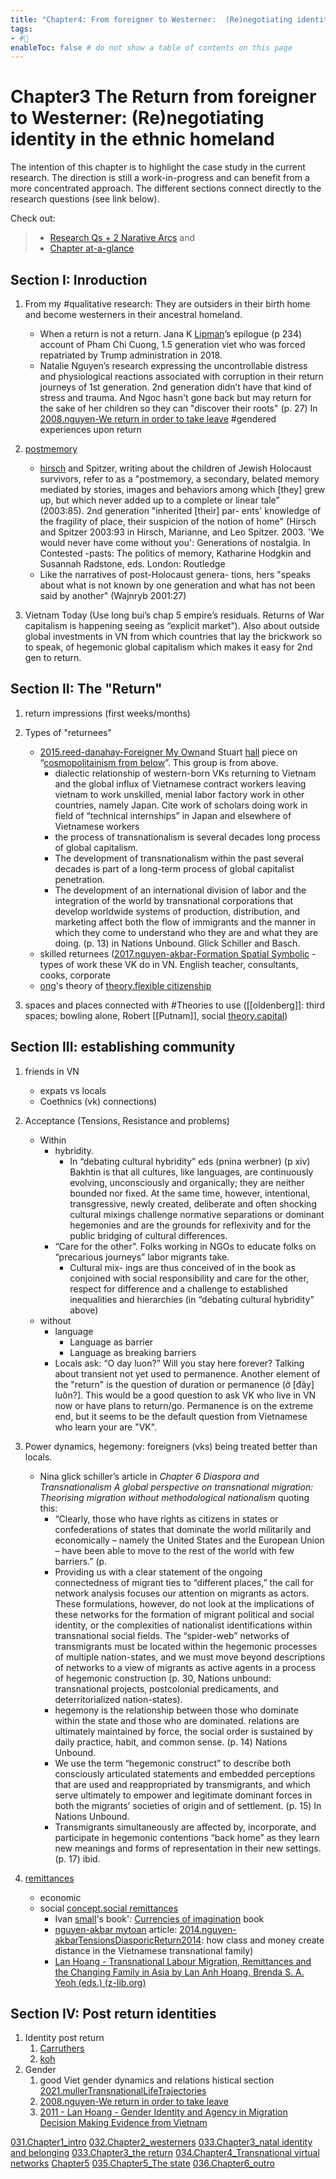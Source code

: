 ```yaml
---
title: "Chapter4: From foreigner to Westerner:  (Re)negotiating identity in the ethnic homeland"
tags: 
- #🌱
enableToc: false # do not show a table of contents on this page
---
```


# **Chapter3** The Return from foreigner to Westerner:  (Re)negotiating identity in the ethnic homeland

The intention of this chapter is to highlight the case study in the current research. The direction is still a work-in-progress and can benefit from a more concentrated approach. The different sections connect directly to the research questions (see link below).

Check out:
> - [Research Qs + 2 Narative Arcs](000.Chapters/010.Two%20Narative%20Arcs%20+%20Research%20Qs.md) and
> - [Chapter at-a-glance](000.Chapters/030.Chapters%20at-a-glance.md)


## Section I: Inroduction
1. From my #qualitative research: They are outsiders in their birth home and become westerners in their ancestral homeland.
	- When a return is not a return. Jana K [Lipman](005.Authors/Lipman.md)’s epilogue (p 234) account of Pham Chi Cuong, 1.5 generation viet who was forced repatriated by Trump administration in 2018.
	- Natalie Nguyen’s research expressing the uncontrollable distress and physiological reactions associated with corruption in their return journeys of 1st generation. 2nd generation didn’t have that kind of stress and trauma. And Ngoc hasn't gone back but may return for the sake of her children so they can "discover their roots" (p. 27) In [2008.nguyen-We return in order to take leave](002.LiteratureNotes/2008.nguyen-We%20return%20in%20order%20to%20take%20leave.md) #gendered experiences upon return

2. [postmemory](001.Notes/postmemory.md)
	- [hirsch](005.Authors/hirsch.md) and Spitzer, writing about the children of Jewish Holocaust survivors, refer to as a "postmemory, a secondary, belated memory mediated by stories, images and behaviors among which [they] grew up, but which never added up to a complete or linear tale" (2003:85). 2nd generation "inherited [their] par- ents' knowledge of the fragility of place, their suspicion of the notion of home" (Hirsch and Spitzer 2003:93 in ﻿Hirsch, Marianne, and Leo Spitzer. 2003. 'We would never have come without you': Generations of nostalgia. In Contested -pasts: The politics of memory, Katharine Hodgkin and Susannah Radstone, eds. London: Routledge
	 - Like the narratives of post-Holocaust genera- tions, hers "speaks about what is not known by one generation and what has not been said by another" (Wajnryb 2001:27)

3. Vietnam Today (Use long bui’s chap 5 empire’s residuals. Returns of War capitalism is happening seeing as “explicit market”). Also about outside global investments in VN from which countries that lay the brickwork so to speak, of hegemonic global capitalism which makes it easy for 2nd gen to return.

## Section II: The "Return"
1. return impressions (first weeks/months)
2. Types of "returnees"
	- [2015.reed-danahay-Foreigner My Own](002.LiteratureNotes/2015.reed-danahay-Foreigner%20My%20Own.md)and Stuart [hall](005.Authors/hall.md) piece on “[cosmopolitainism from below](008.TheoriesAndConcepts/cosmopolitainism%20from%20below.md)”. This group is from above.
		- dialectic relationship of western-born VKs returning to Vietnam and the global influx of Vietnamese contract workers leaving vietnam to work unskilled, menial labor factory work in other countries, namely Japan. Cite work of scholars doing work in field of “technical internships” in Japan and elsewhere of Vietnamese workers
		- the process of transnationalism is several decades long process of global capitalism. 
		- The development of transnationalism within the past several decades is part of a long-term process of global capitalist penetration.
		- The development of an international division of labor and the integration of the world by transnational corporations that develop worldwide systems of production, distribution, and marketing affect both the flow of immigrants and the manner in which they come to understand who they are and what they are doing. (p. 13) in Nations Unbound. Glick Schiller and Basch.
	- skilled returnees ([2017.nguyen-akbar-Formation Spatial Symbolic](002.LiteratureNotes/2017.nguyen-akbar-Formation%20Spatial%20Symbolic.md)
			- types of work these VK do in VN. English teacher, consultants, cooks, corporate
	- [ong](005.Authors/ong.md)'s theory of [theory.flexible citizenship](008.TheoriesAndConcepts/theory.flexible%20citizenship.md)

2. spaces and places connected with 
#Theories to use ([[oldenberg]]: third spaces; bowling alone, Robert [[Putnam]], social [theory.capital](008.TheoriesAndConcepts/theory.capital.md))

## Section III: establishing community
1. friends in VN
	- expats vs locals
	- Coethnics (vk) connections)
2. Acceptance (Tensions, Resistance and problems)
	- Within
		- hybridity. 
			- In “debating cultural hybridity” eds (pnina werbner) (p xiv) Bakhtin is that all cultures, like languages, are continuously evolving, unconsciously and organically; they are neither bounded nor fixed. At the same time, however, intentional, transgressive, newly created, deliberate and often shocking cultural mixings challenge normative separations or dominant hegemonies and are the grounds for reflexivity and for the public bridging of cultural differences.
		- “Care for the other”. Folks working in NGOs to educate folks on “precarious journeys” labor migrants take. 
			- Cultural mix- ings are thus conceived of in the book as conjoined with social responsibility and care for the other, respect for difference and a challenge to established inequalities and hierarchies (in “debating cultural hybridity” above)
	- without
		- language
			- Language as barrier
			- Language as breaking barriers
		- Locals ask: “O day luon?” Will you stay here forever? Talking about transient not yet used to permanence. Another element of the "return" is the question of duration or permanence (ở [đây] luôn?]. This would be a good question to ask VK who live in VN now or have plans to return/go. Permanence is on the extreme end, but it seems to be the default question from Vietnamese who learn your are "VK".

3. Power dynamics, hegemony: foreigners (vks) being treated better than locals.
	- Nina glick schiller’s article in _Chapter 6 Diaspora and Transnationalism A global perspective on transnational migration: Theorising migration without methodological nationalism_ quoting this: 
		- “Clearly, those who have rights as citizens in states or confederations of states that dominate the world militarily and economically – namely the United States and the European Union – have been able to move to the rest of the world with few barriers.” (p.
		- Providing us with a clear statement of the ongoing connectedness of migrant ties to “different places,” the call for network analysis focuses our attention on migrants as actors. These formulations, however, do not look at the implications of these networks for the formation of migrant political and social identity, or the complexities of nationalist identifications within transnational social fields. The “spider-web” networks of transmigrants must be located within the hegemonic processes of multiple nation-states, and we must move beyond descriptions of networks to a view of migrants as active agents in a process of hegemonic construction (p. 30, Nations unbound: transnational projects, postcolonial predicaments, and deterritorialized nation-states).
		- hegemony is the relationship between those who dominate within the state and those who are dominated. relations are ultimately maintained by force, the social order is sustained by daily practice, habit, and common sense. (p. 14) Nations Unbound.
		- We use the term “hegemonic construct” to describe both consciously articulated statements and embedded perceptions that are used and reappropriated by transmigrants, and which serve ultimately to empower and legitimate dominant forces in both the migrants’ societies of origin and of settlement. (p. 15) In Nations Unbound.
		- Transmigrants simultaneously are affected by, incorporate, and participate in hegemonic contentions “back home” as they learn new meanings and forms of representation in their new settings. (p. 17) ibid.

4. [remittances](001.Notes/remittances.md) 
	- economic 
	- social [concept.social remittances](concept.social%20remittances) 
		- Ivan [small](005.Authors/small.md)'s book': <u>Currencies of imagination</u> book
		- [nguyen-akbar mytoan](005.Authors/nguyen-akbar%20mytoan.md) article: [2014.nguyen-akbarTensionsDiasporicReturn2014](002.LiteratureNotes/2014.nguyen-akbarTensionsDiasporicReturn2014.md): how class and money create distance in the Vietnamese transnational family)
		- [Lan Hoang - Transnational Labour Migration, Remittances and the Changing Family in Asia by Lan Anh Hoang, Brenda S. A. Yeoh (eds.) (z-lib.org)](002.LiteratureNotes/Lan%20Hoang%20-%20Transnational%20Labour%20Migration,%20Remittances%20and%20the%20Changing%20Family%20in%20Asia%20by%20Lan%20Anh%20Hoang,%20Brenda%20S.%20A.%20Yeoh%20(eds.)%20(z-lib.org).md)

## Section IV: Post return identities
1. Identity post return
	1. [Carruthers](005.Authors/Carruthers.md)
	2.  [koh](005.Authors/koh.md)
2. Gender
	1. good Viet gender dynamics and relations histical section [2021.mullerTransnationalLifeTrajectories](002.LiteratureNotes/2021.mullerTransnationalLifeTrajectories.md)
	2. [2008.nguyen-We return in order to take leave](002.LiteratureNotes/2008.nguyen-We%20return%20in%20order%20to%20take%20leave.md)
	3. [2011 - Lan Hoang - Gender Identity and Agency in Migration Decision Making Evidence from Vietnam](002.LiteratureNotes/2011%20-%20Lan%20Hoang%20-%20Gender%20Identity%20and%20Agency%20in%20Migration%20Decision%20Making%20Evidence%20from%20Vietnam.md)

[031.Chapter1_intro](000.Chapters/031.Chapter1_intro.md)
[032.Chapter2_westerners](000.Chapters/032.Chapter2_westerners.md)
[033.Chapter3_natal identity and belonging](000.Chapters/033.Chapter3_natal%20identity%20and%20belonging.md)
[033.Chapter3_the return](000.Chapters/033.Chapter3_the%20return.md)
[034.Chapter4_Transnational virtual networks](000.Chapters/034.Chapter4_Transnational%20virtual%20networks.md)
[Chapter5](000.Chapters/Chapter5.md)
[035.Chapter5_The state](000.Chapters/035.Chapter5_The%20state.md)
[036.Chapter6_outro](000.Chapters/036.Chapter6_outro.md)